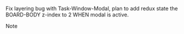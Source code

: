Fix layering bug with Task-Window-Modal, plan to add redux state the BOARD-BODY z-index to 2 WHEN modal is active.

Note
